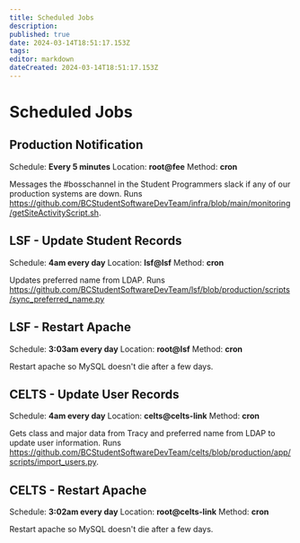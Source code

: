 ```yaml
---
title: Scheduled Jobs
description: 
published: true
date: 2024-03-14T18:51:17.153Z
tags: 
editor: markdown
dateCreated: 2024-03-14T18:51:17.153Z
---
```


# Scheduled Jobs

## Production Notification

Schedule: **Every 5 minutes**
Location: **root@fee**
Method: **cron**

Messages the #bosschannel in the Student Programmers slack if any of our production systems are down. Runs https://github.com/BCStudentSoftwareDevTeam/infra/blob/main/monitoring/getSiteActivityScript.sh.

## LSF - Update Student Records
Schedule: **4am every day**
Location: **lsf@lsf**
Method: **cron**

Updates preferred name from LDAP. Runs https://github.com/BCStudentSoftwareDevTeam/lsf/blob/production/scripts/sync_preferred_name.py

## LSF - Restart Apache
Schedule: **3:03am every day**
Location: **root@lsf**
Method: **cron**

Restart apache so MySQL doesn't die after a few days.

## CELTS - Update User Records
Schedule: **4am every day**
Location: **celts@celts-link**
Method: **cron**

Gets class and major data from Tracy and preferred name from LDAP to update user information. Runs https://github.com/BCStudentSoftwareDevTeam/celts/blob/production/app/scripts/import_users.py.

## CELTS - Restart Apache
Schedule: **3:02am every day**
Location: **root@celts-link**
Method: **cron**

Restart apache so MySQL doesn't die after a few days.